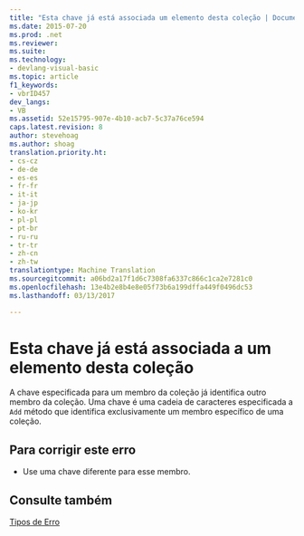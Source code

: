 ```yaml
---
title: "Esta chave já está associada um elemento desta coleção | Documentos do Microsoft"
ms.date: 2015-07-20
ms.prod: .net
ms.reviewer: 
ms.suite: 
ms.technology:
- devlang-visual-basic
ms.topic: article
f1_keywords:
- vbrID457
dev_langs:
- VB
ms.assetid: 52e15795-907e-4b10-acb7-5c37a76ce594
caps.latest.revision: 8
author: stevehoag
ms.author: shoag
translation.priority.ht:
- cs-cz
- de-de
- es-es
- fr-fr
- it-it
- ja-jp
- ko-kr
- pl-pl
- pt-br
- ru-ru
- tr-tr
- zh-cn
- zh-tw
translationtype: Machine Translation
ms.sourcegitcommit: a06bd2a17f1d6c7308fa6337c866c1ca2e7281c0
ms.openlocfilehash: 13e4b2e8b4e8e05f73b6a199dffa449f0496dc53
ms.lasthandoff: 03/13/2017

---
```

# <a name="this-key-is-already-associated-with-an-element-of-this-collection"></a>Esta chave já está associada a um elemento desta coleção
A chave especificada para um membro da coleção já identifica outro membro da coleção. Uma chave é uma cadeia de caracteres especificada a `Add` método que identifica exclusivamente um membro específico de uma coleção.  
  
## <a name="to-correct-this-error"></a>Para corrigir este erro  
  
-   Use uma chave diferente para esse membro.  
  
## <a name="see-also"></a>Consulte também  
 [Tipos de Erro](../../../visual-basic/programming-guide/language-features/error-types.md)
